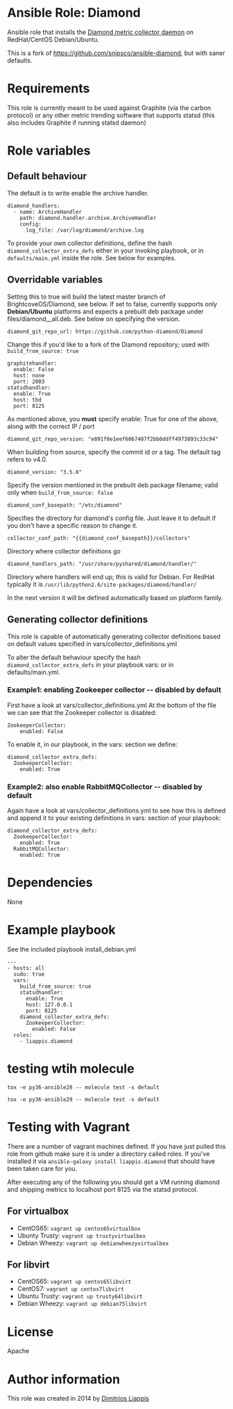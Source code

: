 # Ansible Role: Diamond #

Ansible role that installs the [Diamond metric collector daemon](https://github.com/python-diamond/Diamond) on RedHat/CentOS Debian/Ubuntu.

This is a fork of https://github.com/snipsco/ansible-diamond, but with saner defaults.

# Requirements #

This role is currently meant to be used against Graphite (via the carbon protocol) or any other metric trending software that supports statsd (this also includes Graphite if running statsd daemon)

# Role variables #

## Default behaviour ##

The default is to write enable the archive handler.

```
diamond_handlers:
  - name: ArchiveHandler
    path: diamond.handler.archive.ArchiveHandler
    config:
      log_file: /var/log/diamond/archive.log

```

To provide your own collector definitions, define the hash `diamond_collector_extra_defs` either in your invoking playbook, or in `defaults/main.yml` inside the role. See below for examples.

## Overridable variables ##

Setting this to true will build the latest master branch of BrightcoveOS/Diamond, see below.
If set to false, currently supports only **Debian/Ubuntu** platforms and expects a prebuilt deb package under files/diamond_<version>_all.deb. See below on specifying the version.

`diamond_git_repo_url: https://github.com/python-diamond/Diamond`

Change this if you'd like to a fork of the Diamond repository; used with `build_from_source: true`

    graphitehandler:
      enable: False
      host: none
      port: 2003
    statsdhandler:
      enable: True
      host: tbd
      port: 8125


As mentioned above, you **must** specify enable: True for one of the above, along with the correct IP / port

`diamond_git_repo_version: "e891f8e1eef6067407f2bb0ddff4973893c33c94"`

When building from source, specify the commit id or a tag.
The default tag refers to v4.0.

`diamond_version: "3.5.8"`

Specify the version mentioned in the prebuilt deb package filename; valid only when `build_from_source: false`

`diamond_conf_basepath: "/etc/diamond"`

Specifies the directory for diamond's config file. Just leave it to default if you don't have a specific reason to change it.

`collector_conf_path: "{{diamond_conf_basepath}}/collectors"`

Directory where collector definitions go

`diamond_handlers_path: "/usr/share/pyshared/diamond/handler/"`

Directory where handlers will end up; this is valid for Debian.
For RedHat typically it is `/usr/lib/python2.6/site-packages/diamond/handler/`

In the next version it will be defined automatically based on platform family.

## Generating collector definitions ##

This role is capable of automatically generating collector definitions based on default values specified in vars/collector_definitions.yml

To alter the default behaviour specify the hash `diamond_collector_extra_defs` in your playbook vars: or in defaults/main.yml.

### Example1: enabling Zookeeper collector -- disabled by default ###

First have a look at vars/collector_definitions.yml
At the bottom of the file we can see that the Zookeeper collector is disabled:

    ZookeeperCollector:
        enabled: False


To enable it, in our playbook, in the vars: section we define:

    diamond_collector_extra_defs:
      ZookeeperCollector:
        enabled: True

### Example2: also enable RabbitMQCollector -- disabled by default ###

Again have a look at vars/collector_definitions.yml to see how this is defined and append it to your existing definitions in vars: section of your playbook:

    diamond_collector_extra_defs:
      ZookeeperCollector:
        enabled: True
      RabbitMQCollector:
        enabled: True

# Dependencies #

None

# Example playbook #

See the included playbook install_debian.yml

    ---
    - hosts: all
      sudo: true
      vars:
        build_from_source: true
        statsdhandler:
          enable: True
          host: 127.0.0.1
          port: 8125
        diamond_collector_extra_defs:
          ZookeeperCollector:
            enabled: False
      roles:
        - liappis.diamond

# testing wtih molecule

```
tox -e py36-ansible28 -- molecule test -s default

tox -e py36-ansible29 -- molecule test -s default
```

# Testing with Vagrant #

There are a number of vagrant machines defined.
If you have just pulled this role from github make sure it is under a directory called roles.
If you've installed it via `ansible-galaxy install liappis.diamond` that should have been taken care for you.

After executing any of the following you should get a VM running diamond and shipping metrics to localhost port 8125 via the statsd protocol.

## For virtualbox ##

* CentOS65: `vagrant up centos65virtualbox`
* Ubunty Trusty: `vagrant up trustyvirtualbox`
* Debian Wheezy: `vagrant up debianwheezyvirtualbox`

## For libvirt ##

* CentOS65: `vagrant up centos65libvirt`
* CentOS7: `vagrant up centos7libvirt`
* Ubuntu Trusty: `vagrant up trusty64libvirt`
* Debian Wheezy: `vagrant up debian75libvirt`

# License #

Apache

# Author information #

This role was created in 2014 by [Dimitrios Liappis](mailto:liappis@pythian.com)
